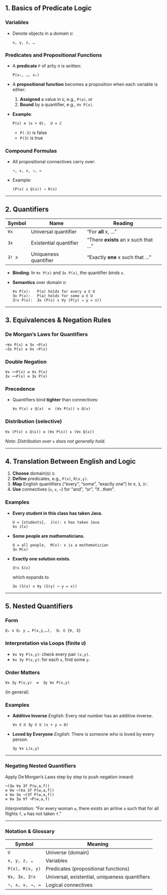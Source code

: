 ## 1. Basics of Predicate Logic

### Variables

* Denote objects in a *domain* `U`:

  ```
  x, y, z, …
  ```

### Predicates and Propositional Functions

* A **predicate** `P` of arity *n* is written:

  ```
  P(x₁, …, xₙ)
  ```
* A **propositional function** becomes a proposition when each variable is either:

  1. **Assigned** a value in `U`, e.g., `P(a)`, or
  2. **Bound** by a quantifier, e.g., `∀x P(x)`.
* **Example**:

  ```
  P(x) ≡ (x > 0),  U = ℤ
  ```

  * `P(-3)` is false
  * `P(3)` is true

### Compound Formulas

* All propositional connectives carry over:

  ```
  ¬, ∧, ∨, →, ↔
  ```
* Example:

  ```
  (P(x) ∧ Q(x)) → R(x)
  ```

---

## 2. Quantifiers

| Symbol | Name                   | Reading                             |
| ------ | ---------------------- | ----------------------------------- |
| `∀x`   | Universal quantifier   | “For **all** x, …”                  |
| `∃x`   | Existential quantifier | “There **exists** an x such that …” |
| `∃! x` | Uniqueness quantifier  | “Exactly **one** x such that …”     |

* **Binding**: In `∀x P(x)` and `∃x P(x)`, the quantifier *binds* `x`.
* **Semantics** over domain `U`:

  ```
  ∀x P(x):   P(a) holds for every a ∈ U
  ∃x P(x):   P(a) holds for some a ∈ U
  ∃!x P(x):  ∃x (P(x) ∧ ∀y (P(y) → y = x))
  ```

---

## 3. Equivalences & Negation Rules

### De Morgan’s Laws for Quantifiers

```text
¬∀x P(x) ≡ ∃x ¬P(x)
¬∃x P(x) ≡ ∀x ¬P(x)
```

### Double Negation

```text
∀x ¬¬P(x) ≡ ∀x P(x)
∃x ¬¬P(x) ≡ ∃x P(x)
```

### Precedence

* Quantifiers bind **tighter** than connectives:

  ```text
  ∀x P(x) ∨ Q(x)  ≡  (∀x P(x)) ∨ Q(x)
  ```

### Distribution (selective)

```text
∀x (P(x) ∧ Q(x)) ≡ (∀x P(x)) ∧ (∀x Q(x))
```

*Note: Distribution over `∨` does *not* generally hold.*

---

## 4. Translation Between English and Logic

1. **Choose** domain(s) `U`.
2. **Define** predicates, e.g., `P(x)`, `R(x,y)`.
3. **Map** English quantifiers (“every”, “some”, “exactly one”) to `∀`, `∃`, `∃!`.
4. **Use** connectives (`∧`, `∨`, `→`) for “and”, “or”, “if…then”.

### Examples

* **Every student in this class has taken Java.**

  ```text
  U = {students},  J(x): x has taken Java
  ∀x J(x)
  ```

* **Some people are mathematicians.**

  ```text
  U = all people,  M(x): x is a mathematician
  ∃x M(x)
  ```

* **Exactly one solution exists.**

  ```text
  ∃!x S(x)
  ```

  which expands to

  ```text
  ∃x (S(x) ∧ ∀y (S(y) → y = x))
  ```

---

## 5. Nested Quantifiers

### Form

```text
Q₁ x Q₂ y … P(x,y,…),  Qᵢ ∈ {∀, ∃}
```

### Interpretation via Loops (finite `U`)

* `∀x ∀y P(x,y)`: check every pair `(x,y)`.
* `∀x ∃y P(x,y)`: for each `x`, find some `y`.

### Order Matters

````text
∀x ∃y P(x,y)  ≠  ∃y ∀x P(x,y)
```` 
(in general)

### Examples

* **Additive Inverse**
  *English:* Every real number has an additive inverse.

  ```text
  ∀x ∈ ℝ ∃y ∈ ℝ (x + y = 0)
  ```

* **Loved by Everyone**
  *English:* There is someone who is loved by every person.

  ```text
  ∃y ∀x L(x,y)
  ```

---

### Negating Nested Quantifiers

Apply De Morgan’s Laws step by step to push negation inward:

```text
¬(∃w ∀a ∃f P(w,a,f))
≡ ∀w ¬(∀a ∃f P(w,a,f))
≡ ∀w ∃a ¬(∃f P(w,a,f))
≡ ∀w ∃a ∀f ¬P(w,a,f)
```

*Interpretation:* “For every woman `w`, there exists an airline `a` such that for all flights `f`, `w` has not taken `f`.”

---

### Notation & Glossary

| Symbol          | Meaning                                        |
| --------------- | ---------------------------------------------- |
| `U`             | Universe (domain)                              |
| `x, y, z, …`    | Variables                                      |
| `P(x), R(x, y)` | Predicates (propositional functions)           |
| `∀x, ∃x, ∃!x`   | Universal, existential, uniqueness quantifiers |
| `¬, ∧, ∨, →, ↔` | Logical connectives                            |
